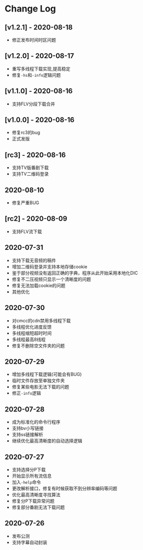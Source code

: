 ﻿# Change Log

## [v1.2.1] - 2020-08-18

+ 修正发布时间时区问题

## [v1.2.0] - 2020-08-17

+ 重写多线程下载实现,提高稳定
+ 修复`-hs`和`-info`逻辑问题

## [v1.1.0] - 2020-08-16

+ 支持FLV分段下载合并

## [v1.0.0] - 2020-08-16

+ 修复rc3的bug
+ 正式发版

## [rc3] - 2020-08-16

+ 支持TV版番剧下载
+ 支持TV二维码登录

## 2020-08-10

+ 修复严重BUG

## [rc2] - 2020-08-09

+ 支持FLV流下载

## 2020-07-31

+ 支持下载无音频的稿件
+ 增加二维码登录并支持本地存储cookie
+ 鉴于部分视频没有返回正确的字典，程序从此开始采用本地化DIC
+ 修复不二压视频只显示一个清晰度的问题
+ 修复无法加载cookie的问题
+ 其他优化

## 2020-07-30

+ 对cmcc的cdn禁用多线程下载
+ 多线程优化进度反馈
+ 多线程缩短超时时间
+ 多线程最高8线程
+ 修复不删除空文件夹的问题

## 2020-07-29

+ 增加多线程下载逻辑(可能会有BUG)
+ 临时文件存放至单独文件夹
+ 修复某些电影无法下载的问题
+ 修正`-info`逻辑

## 2020-07-28

+ 成为标准化的命令行程序
+ 支持bv小写链接
+ 支持ss链接解析
+ 继续优化最高清晰度的自动选择逻辑

## 2020-07-27

+ 支持选择分P下载
+ 开始显示所有流信息
+ 加入`-help`命令
+ 更改解析接口，修复有时候获取不到分辨率编码等问题
+ 优化最高清晰度寻找算法
+ 修复分P下载异常问题
+ 修复部分番剧无法下载问题

## 2020-07-26

+ 发布公测
+ 支持字幕自动封装